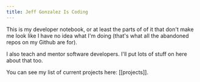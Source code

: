 ```yaml
---
title: Jeff Gonzalez Is Coding 
---
```


This is my developer notebook, or at least the parts of of it that don't make me look like I have no idea what I'm doing (that's what all the abandoned repos on my Github are for).

I also teach and mentor software developers. I'll put lots of stuff on here about that too.

You can see my list of current projects here: [[projects]].
